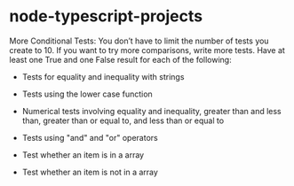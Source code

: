 # node-typescript-projects

More Conditional Tests: You don’t have to limit the number of tests you create to 10. If you want to try more comparisons, write more tests. Have at least one True and one False result for each of the following:

- Tests for equality and inequality with strings

- Tests using the lower case function

- Numerical tests involving equality and inequality, greater than and less than, greater than or equal to, and less than or equal to

- Tests using "and" and "or" operators

- Test whether an item is in a array

- Test whether an item is not in a array
